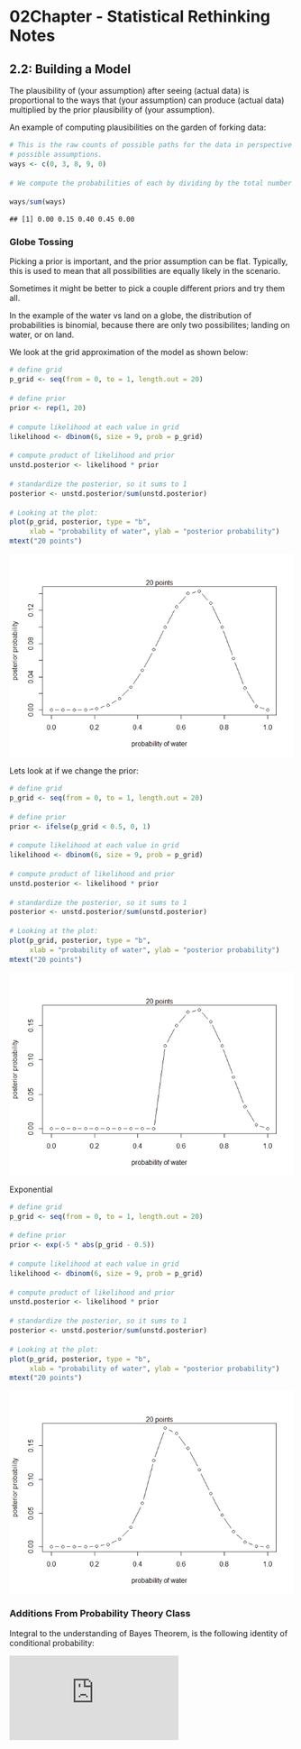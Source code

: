 02Chapter - Statistical Rethinking Notes
================

## 2.2: Building a Model

The plausibility of (your assumption) after seeing (actual data) is
proportional to the ways that (your assumption) can produce (actual
data) multiplied by the prior plausibility of (your assumption).

An example of computing plausibilities on the garden of forking data:

``` r
# This is the raw counts of possible paths for the data in perspective of all our
# possible assumptions.
ways <- c(0, 3, 8, 9, 0)

# We compute the probabilities of each by dividing by the total number of possibilities.

ways/sum(ways)
```

    ## [1] 0.00 0.15 0.40 0.45 0.00

### Globe Tossing

Picking a prior is important, and the prior assumption can be flat.
Typically, this is used to mean that all possibilities are equally
likely in the scenario.

Sometimes it might be better to pick a couple different priors and try
them all.

In the example of the water vs land on a globe, the distribution of
probabilities is binomial, because there are only two possibilites;
landing on water, or on land.

We look at the grid approximation of the model as shown below:

``` r
# define grid
p_grid <- seq(from = 0, to = 1, length.out = 20)

# define prior
prior <- rep(1, 20)

# compute likelihood at each value in grid
likelihood <- dbinom(6, size = 9, prob = p_grid)

# compute product of likelihood and prior
unstd.posterior <- likelihood * prior

# standardize the posterior, so it sums to 1
posterior <- unstd.posterior/sum(unstd.posterior)

# Looking at the plot:
plot(p_grid, posterior, type = "b",
     xlab = "probability of water", ylab = "posterior probability")
mtext("20 points")
```

![](02-Statistical-Rethinking-Notes_files/figure-gfm/unnamed-chunk-2-1.png)<!-- -->

Lets look at if we change the prior:

``` r
# define grid
p_grid <- seq(from = 0, to = 1, length.out = 20)

# define prior
prior <- ifelse(p_grid < 0.5, 0, 1)

# compute likelihood at each value in grid
likelihood <- dbinom(6, size = 9, prob = p_grid)

# compute product of likelihood and prior
unstd.posterior <- likelihood * prior

# standardize the posterior, so it sums to 1
posterior <- unstd.posterior/sum(unstd.posterior)

# Looking at the plot:
plot(p_grid, posterior, type = "b",
     xlab = "probability of water", ylab = "posterior probability")
mtext("20 points")
```

![](02-Statistical-Rethinking-Notes_files/figure-gfm/unnamed-chunk-3-1.png)<!-- -->

Exponential

``` r
# define grid
p_grid <- seq(from = 0, to = 1, length.out = 20)

# define prior
prior <- exp(-5 * abs(p_grid - 0.5))

# compute likelihood at each value in grid
likelihood <- dbinom(6, size = 9, prob = p_grid)

# compute product of likelihood and prior
unstd.posterior <- likelihood * prior

# standardize the posterior, so it sums to 1
posterior <- unstd.posterior/sum(unstd.posterior)

# Looking at the plot:
plot(p_grid, posterior, type = "b",
     xlab = "probability of water", ylab = "posterior probability")
mtext("20 points")
```

![](02-Statistical-Rethinking-Notes_files/figure-gfm/unnamed-chunk-4-1.png)<!-- -->

### Additions From Probability Theory Class

Integral to the understanding of Bayes Theorem, is the following
identity of conditional probability:

![P(A\|B) = \\frac{P(A\\cap B)}{P(B)}](https://latex.codecogs.com/png.latex?P%28A%7CB%29%20%3D%20%5Cfrac%7BP%28A%5Ccap%20B%29%7D%7BP%28B%29%7D "P(A|B) = \frac{P(A\cap B)}{P(B)}")
